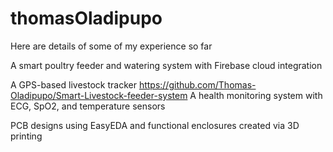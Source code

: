 # thomasOladipupo
Here are details of some of my experience so far

A smart poultry feeder and watering system with Firebase cloud integration

A GPS-based livestock tracker
https://github.com/Thomas-Oladipupo/Smart-Livestock-feeder-system
A health monitoring system with ECG, SpO2, and temperature sensors

PCB designs using EasyEDA and functional enclosures created via 3D printing
